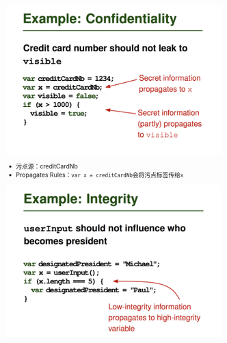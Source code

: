 ![](assets/image-20210602100230494.png)

* 污点源：creditCardNb
* Propagates Rules：`var x = creditCardNb`会将污点标签传给`x`

![](assets/image-20210602100745811.png)

